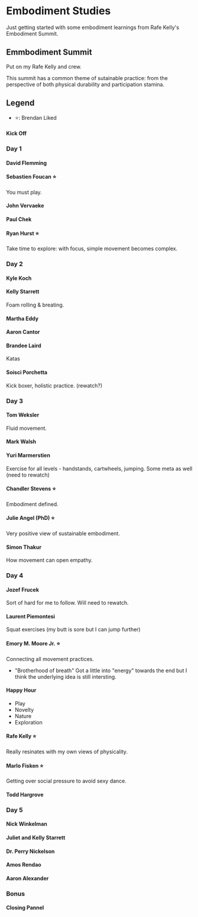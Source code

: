 # Embodiment Studies
Just getting started with some embodiment learnings from Rafe Kelly's Embodiment Summit.

## Emmbodiment Summit
Put on my Rafe Kelly and crew.

This summit has a common theme of sutainable practice: from the perspective of both physical durability and participation stamina.

## Legend
- ⭐: Brendan Liked

#### Kick Off

### Day 1

#### David Flemming

#### Sebastien Foucan ⭐
You must play.

#### John Vervaeke

#### Paul Chek

#### Ryan Hurst ⭐
Take time to explore: with focus, simple movement becomes complex.

### Day 2

#### Kyle Koch

#### Kelly Starrett
Foam rolling & breating.

#### Martha Eddy

#### Aaron Cantor

#### Brandee Laird
Katas

#### Soisci Porchetta
Kick boxer, holistic practice. (rewatch?)

### Day 3

#### Tom Weksler
Fluid movement.

#### Mark Walsh

#### Yuri Marmerstien
Exercise for all levels - handstands, cartwheels, jumping. Some meta as well (need to rewatch)

#### Chandler Stevens ⭐
Embodiment defined.

#### Julie Angel (PhD) ⭐
Very positive view of sustainable embodiment.

#### Simon Thakur
How movement can open empathy.

### Day 4

#### Jozef Frucek
Sort of hard for me to follow. Will need to rewatch.

#### Laurent Piemontesi
Squat exercises (my butt is sore but I can jump further)

#### Emory M. Moore Jr. ⭐
Connecting all movement practices.
- "Brotherhood of breath"
Got a little into "energy" towards the end but I think the underlying idea is still intersting.

#### Happy Hour
- Play
- Novelty
- Nature
- Exploration

#### Rafe Kelly ⭐
Really resinates with my own views of physicality.

#### Marlo Fisken ⭐
Getting over social pressure to avoid sexy dance.

#### Todd Hargrove

### Day 5

#### Nick Winkelman

#### Juliet and Kelly Starrett

#### Dr. Perry Nickelson

#### Amos Rendao

#### Aaron Alexander

### Bonus

#### Closing Pannel
